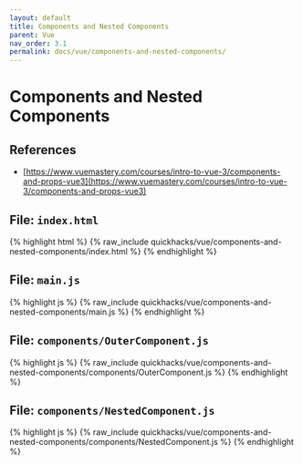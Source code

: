 ```yaml
---
layout: default
title: Components and Nested Components
parent: Vue
nav_order: 3.1
permalink: docs/vue/components-and-nested-components/
---
```


# Components and Nested Components

## References

- [https://www.vuemastery.com/courses/intro-to-vue-3/components-and-props-vue3](https://www.vuemastery.com/courses/intro-to-vue-3/components-and-props-vue3)

## File: `index.html`

{% highlight html %}
{% raw_include quickhacks/vue/components-and-nested-components/index.html %}
{% endhighlight %}

## File: `main.js`

{% highlight js %}
{% raw_include quickhacks/vue/components-and-nested-components/main.js %}
{% endhighlight %}

## File: `components/OuterComponent.js`

{% highlight js %}
{% raw_include quickhacks/vue/components-and-nested-components/components/OuterComponent.js %}
{% endhighlight %}

## File: `components/NestedComponent.js`

{% highlight js %}
{% raw_include quickhacks/vue/components-and-nested-components/components/NestedComponent.js %}
{% endhighlight %}
